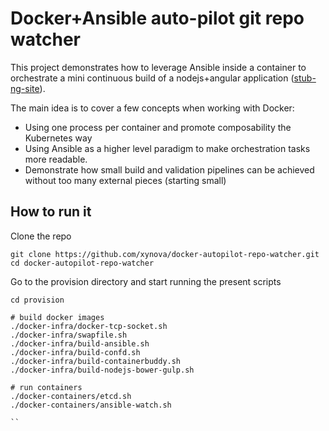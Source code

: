 # Docker+Ansible auto-pilot git repo watcher

This project demonstrates how to leverage Ansible inside a container to orchestrate a mini continuous build of a nodejs+angular application ([stub-ng-site](https://github.com/xynova/stub-ng-site)).

The main idea is to cover a few concepts when working with Docker:
* Using one process per container and promote composability the Kubernetes way
* Using Ansible as a higher level paradigm to make orchestration tasks more readable.
* Demonstrate how small build and validation pipelines can be achieved without too many external pieces (starting small)


## How to run it

Clone the repo
```
git clone https://github.com/xynova/docker-autopilot-repo-watcher.git
cd docker-autopilot-repo-watcher
```
Go to the provision directory and start running the present scripts
```
cd provision

# build docker images 
./docker-infra/docker-tcp-socket.sh
./docker-infra/swapfile.sh
./docker-infra/build-ansible.sh
./docker-infra/build-confd.sh
./docker-infra/build-containerbuddy.sh
./docker-infra/build-nodejs-bower-gulp.sh

# run containers
./docker-containers/etcd.sh
./docker-containers/ansible-watch.sh

``

